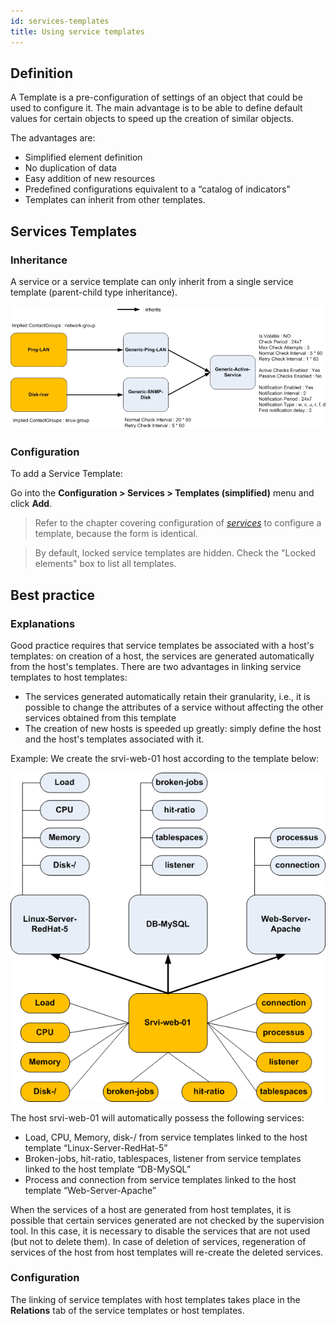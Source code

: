 ```yaml
---
id: services-templates
title: Using service templates
---
```


## Definition

A Template is a pre-configuration of settings of an object that could be used to
configure it. The main advantage is to be able to define default values for
certain objects to speed up the creation of similar objects.

The advantages are:

  - Simplified element definition
  - No duplication of data
  - Easy addition of new resources
  - Predefined configurations equivalent to a “catalog of indicators”
  - Templates can inherit from other templates.

## Services Templates

### Inheritance

A service or a service template can only inherit from a single service template
(parent-child type inheritance).

![image](../../assets/configuration/09heritageservice.png)

### Configuration

To add a Service Template:

Go into the **Configuration > Services > Templates (simplified)** menu and click **Add**.

> Refer to the chapter covering configuration of
> *[services](services.md)* to configure a template, because the
> form is identical.

> By default, locked service templates are hidden. Check the "Locked elements"
> box to list all templates.

## Best practice

### Explanations

Good practice requires that service templates be associated with a host's
templates: on creation of a host, the services are generated automatically from
the host's templates. There are two advantages in linking service templates to
host templates:

  - The services generated automatically retain their granularity, i.e., it is
    possible to change the attributes of a service without affecting the other
    services obtained from this template
  - The creation of new hosts is speeded up greatly: simply define
    the host and the host's templates associated with it.

Example: We create the srvi-web-01 host according to the template below:

![image](../../assets/configuration/09hostexemple.png)

The host srvi-web-01 will automatically possess the following services:

  - Load, CPU, Memory, disk-/ from service templates linked to the host
    template “Linux-Server-RedHat-5”
  - Broken-jobs, hit-ratio, tablespaces, listener from service templates linked
    to the host template “DB-MySQL”
  - Process and connection from service templates linked to the host template
    “Web-Server-Apache”

When the services of a host are generated from host templates, it is possible
that certain services generated are not checked by the supervision tool. In this
case, it is necessary to disable the services that are not used (but not to
delete them). In case of deletion of services, regeneration of services of the
host from host templates will re-create the deleted services.

### Configuration

The linking of service templates with host templates takes place in the
**Relations** tab of the service templates or host templates.
